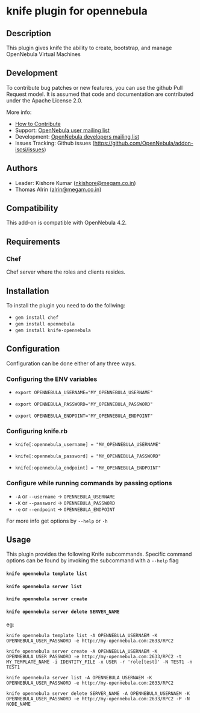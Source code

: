 # knife plugin for opennebula

## Description

This plugin gives knife the ability to create, bootstrap, and manage OpenNebula Virtual Machines

## Development

To contribute bug patches or new features, you can use the github Pull Request model. It is assumed that code and documentation are contributed under the Apache License 2.0. 

More info:
* [How to Contribute](http://opennebula.org/software:add-ons#how_to_contribute_to_an_existing_add-on)
* Support: [OpenNebula user mailing list](http://opennebula.org/community:mailinglists)
* Development: [OpenNebula developers mailing list](http://opennebula.org/community:mailinglists)
* Issues Tracking: Github issues (https://github.com/OpenNebula/addon-iscsi/issues)

## Authors

* Leader: Kishore Kumar (nkishore@megam.co.in)
* Thomas Alrin (alrin@megam.co.in)

## Compatibility

This add-on is compatible with OpenNebula 4.2.

## Requirements

### Chef

Chef server where the roles and clients resides.

## Installation

To install the plugin you need to do the follwing:

* `gem install chef`
* `gem install opennebula`
* `gem install knife-opennebula`


## Configuration

Configuration can be done either of any three ways.
### Configuring the ENV variables

* `export OPENNEBULA_USERNAME="MY_OPENNEBULA_USERNAME"`

* `export OPENNEBULA_PASSWORD="MY_OPENNEBULA_PASSWORD"`

* `export OPENNEBULA_ENDPOINT="MY_OPENNEBULA_ENDPOINT"`


### Configuring knife.rb
* `knife[:opennebula_username] = "MY_OPENNEBULA_USERNAME"`

* `knife[:opennebula_password] = "MY_OPENNEBULA_PASSWORD"`

* `knife[:opennebula_endpoint] = "MY_OPENNEBULA_ENDPOINT"`

### Configure while running commands by passing options
* `-A` or `--username` -> `OPENNEBULA_USERNAME`
* `-K` or `--password` -> `OPENNEBULA_PASSWORD`
* `-e` or `--endpoint` -> `OPENNEBULA_ENDPOINT`

For more info get options by `--help` or `-h`

## Usage

This plugin provides the following Knife subcommands. Specific command options can be found by invoking the subcommand with a `--help` flag


#### `knife opennebula template list`


#### `knife opennebula server list`


#### `knife opennebula server create`


#### `knife opennebula server delete SERVER_NAME`

eg:

    knife opennebula template list -A OPENNEBULA_USERNAEM -K OPENNEBULA_USER_PASSWORD -e http://my-opennebula.com:2633/RPC2
    
    knife opennebula server create -A OPENNEBULA_USERNAEM -K OPENNEBULA_USER_PASSWORD -e http://my-opennebula.com:2633/RPC2 -t MY_TEMPLATE_NAME -i IDENTITY_FILE -x USER -r 'role[test]' -N TEST1 -n TEST1
    
    knife opennebula server list -A OPENNEBULA_USERNAEM -K OPENNEBULA_USER_PASSWORD -e http://my-opennebula.com:2633/RPC2
    
    knife opennebula server delete SERVER_NAME -A OPENNEBULA_USERNAEM -K OPENNEBULA_USER_PASSWORD -e http://my-opennebula.com:2633/RPC2 -P -N NODE_NAME

